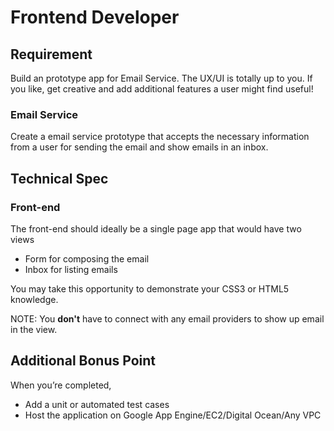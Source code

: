 Frontend Developer  
==================

Requirement
------------

Build an prototype app for Email Service. The UX/UI is totally up to you. If you like, get creative and add additional features a user might find useful!

### Email Service

Create a email service prototype that accepts the necessary information from a user for sending the email and show emails in an inbox.

Technical Spec
--------------

### Front-end

The front-end should ideally be a single page app that would have two views 
   * Form for composing the email 
   * Inbox for listing emails

You may take this opportunity to demonstrate your CSS3 or HTML5 knowledge.

NOTE: You **don't** have to connect with any email providers to show up email in the view.

Additional Bonus Point
----------------------
When you’re completed,
* Add a unit or automated test cases
* Host the application on Google App Engine/EC2/Digital Ocean/Any VPC

